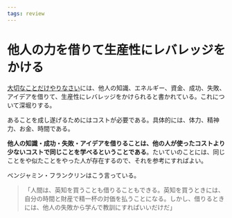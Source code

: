 ```yaml
---
tags: review
---
```


# 他人の力を借りて生産性にレバレッジをかける

[大切なことだけやりなさい](大切なことだけやりなさい.md)には、他人の知識、エネルギー、資金、成功、失敗、アイデアを借りて、生産性にレバレッジをかけられると書かれている。これについて深堀りする。

あることを成し遂げるためにはコストが必要である。具体的には、体力、精神力、お金、時間である。

**他人の知識・成功・失敗・アイデアを借りることは、他の人が使ったコストより少ないコストで同じことを学べるということである**。たいていのことには、同じことをや似たことをやった人が存在するので、それを参考にすればよい。

ベンジャミン・フランクリンはこう言っている。

> 「人間は、英知を買うことも借りることもできる。英知を買うときには、自分の時間と財産で精一杯の対価を払うことになる。しかし、借りるときには、他人の失敗から学んで教訓にすればいいだけだ」